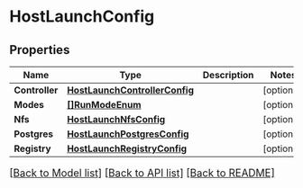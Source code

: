 # HostLaunchConfig

## Properties

Name | Type | Description | Notes
------------ | ------------- | ------------- | -------------
**Controller** | [**HostLaunchControllerConfig**](HostLaunchControllerConfig.md) |  | [optional] 
**Modes** | [**[]RunModeEnum**](RunModeEnum.md) |  | [optional] 
**Nfs** | [**HostLaunchNfsConfig**](HostLaunchNFSConfig.md) |  | [optional] 
**Postgres** | [**HostLaunchPostgresConfig**](HostLaunchPostgresConfig.md) |  | [optional] 
**Registry** | [**HostLaunchRegistryConfig**](HostLaunchRegistryConfig.md) |  | [optional] 

[[Back to Model list]](../README.md#documentation-for-models) [[Back to API list]](../README.md#documentation-for-api-endpoints) [[Back to README]](../README.md)

<style>
     p, ul, ol, li { font-size: 18px !important;}
</style>


